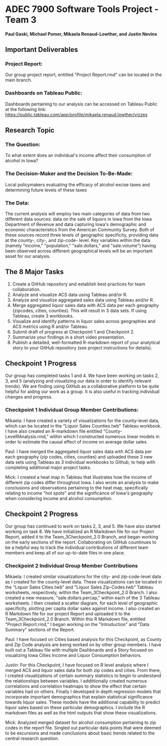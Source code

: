 # ADEC 7900 Software Tools Project - Team 3
#### Paul Gaski, Michael Pomer, Mikaela Renaud-Lowther, and Justin Nevins

## Important Deliverables 
### Project Report:
Our group project report, entitled "Project Report.rmd" can be located in the main branch. 

### Dashboards on Tableau Public:
Dashboards pertaining to our analysis can be accessed on Tableau Public at the following link: https://public.tableau.com/app/profile/mikaela.renaud.lowther/vizzes 

## Research Topic
### The Question: 
To what extent does an individual's income affect their consumption of alcohol in Iowa?
### The Decision-Maker and the Decision To-Be-Made:
Local policymakers evaluating the efficacy of alcohol excise taxes and determining future levels of these taxes
### The Data:
The current analysis will employ two main categories of data from two different data sources: data on the sale of liquors in Iowa from the Iowa Department of Revenue and data capturing Iowa's demographic and economic characteristics from the American Community Survey. Both of these sources record three levels of geographic specificity, providing data at the county-, city-, and zip-code- level. Key variables within the data (namely "income," "population," "sale.dollars," and "sale.volume") having been observed across different geographical levels will be an important asset for our analysis. 

## The 8 Major Tasks
1. Create a GitHub repository and establish best practices for team collaboration.
2. Analyze and visualize ACS data using Tableau and/or R.
3. Analyze and visualize aggregated sales data using Tableau and/or R.
4. Merge aggregated liquor sales data with ACS data per each geography (zipcodes, cities, counties). This will result in 3 data sets. If using Tableau, create 3 workbooks.
5. Visualize and identify patterns in liquor sales across geographies and ACS metrics using R and/or Tableau.
6. Submit draft of progress at Checkpoint 1 and Checkpoint 2.
7. Summarize your findings in a short video presentation.
8. Publish a detailed, well-formatted R-markdown report of your analytical story to your GitHub repository (see project instructions for details).

## Checkpoint 1 Progress
Our group has completed tasks 1 and 4. We have been working on tasks 2, 3, and 5 (analyzing and visualizing our data in order to identify relevant trends). We are finding using GitHub as a collaborative platform to be quite helpful for aiding our work as a group. It is also useful in tracking individual changes and progress. 

### Checkpoint 1 Individual Group Member Contributions: 

Mikaela: I have created a variety of visualizations for the county-level data, which can be located in the "Liquor Sales Counties.twb" Tableau workbook. I have also created an R-markdown file entitled "County-LevelRAnalysis.rmd," within which I constructed numerous linear models in order to estimate the causal effect of income on average dollar sales. 

Paul: I have merged the aggregated liquor sales data with ACS data per each geography (zip codes, cities, counties) and uploaded these 3 new data sets using Tableau as 3 individual workbooks to Github, to help with completing additional major project tasks.

Mick: I created a heat map in Tableau that illustrates how the income of different zip codes differ throughout Iowa. I also
wrote an analysis to make conclusions and observations pertaining to the heat map, specifically relating to income "hot spots" and the significance of Iowa's geography when considering income and alcohol consumption.

## Checkpoint 2 Progress
Our group has continued to work on tasks 2, 3, and 5. We have also started working on task 8. We have initialized an R Markdown file for our Project Report, added it to the Team_3Checkpoint_2.0 Branch, and began working on the early sections of the report. Collaborating on GitHub countinues to be a helpful way to track the individual contributions of different team members and keep all of our up-to-date files in one place. 

### Checkpoint 2 Individual Group Member Contributions

Mikaela: I created similar visualizations for the city- and zip-code-level data as I created for the county-level data. These visualizations can be located in the "Liquor Sales Cities.twb" and "Liquor Sales Zip-Codes.twb" Tableau worksheets, respectively, within the Team_3Checkpoint_2.0 Branch. I also created a new measure, "sale.dollars.percap," within each of the 3 Tableau worksheets. I then created a scatter diagram, for each level of geographic specificity, plotting per capita dollar sales against income. I also created an R Markdown file for our project Report and uploaded it to the Team_3Checkpoint_2.0 Branch. Within this R Markdown file, entitled "Project Report.rmd," I began working on the "Introduction" and "Data Summary" sections of the Report. 

Paul: I have focused on Cities based analysis for this Checkpoint, as County and Zip Code analysis are being worked on by other group members. I have built out a Tableau file with multiple Dashboards and a Story focused on visualizing Iowa Cities Income and Liquor Consumption behaviors.

Justin: For this Checkpoint, I have focused on R level analysis where I merged ACS and liquor sales data for both zip codes and cities. From there, I created visualizations of certain summary statistics to begin to understand the relationships between variables. I addittionally created numerous correlations and correlation heatmaps to show the effect that certain variables had on others. Finally I developed in depth regression models that incorporate important demographics that explain statistical significance towards liquor sales. These models have the additional capability to predict liquor sales based on these particular demographics. I include the R markdown files as well as the html outputs that show these visualizations. 

Mick: Analyzed merged dataset for alcohol consumption pertaining to zip codes in the report file. Singled out particular 
data points that were deemed to be excursions and made conclusions about basic trends related to the central research question. 

